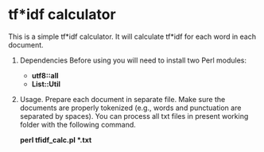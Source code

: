 # tf\*idf calculator

This is a simple tf\*idf calculator. It will calculate tf\*idf for each word in each document.

1. Dependencies
Before using you will need to install two Perl modules:
   - **utf8::all**
   - **List::Util**

2. Usage.
Prepare each document in separate file. Make sure the documents are properly tokenized (e.g., words and punctuation are separated by spaces). You can process all txt files in present working folder with the following command. 

   **perl tfidf_calc.pl \*.txt**
